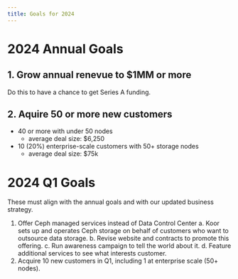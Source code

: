 ```yaml
---
title: Goals for 2024
---
```


# 2024 Annual Goals

## 1. Grow annual renevue to $1MM or more

Do this to have a chance to get Series A funding.

## 2. Aquire 50 or more new customers

- 40 or more with under 50 nodes
  - average deal size: $6,250
- 10 (20%) enterprise-scale customers with 50+ storage nodes
  - average deal size: $75k

# 2024 Q1 Goals

These must align with the annual goals and with our updated business strategy.

1. Offer Ceph managed services instead of Data Control Center
   a. Koor sets up and operates Ceph storage on behalf of customers who want to outsource data storage.
   b. Revise website and contracts to promote this offering.
   c. Run awareness campaign to tell the world about it.
   d. Feature additional services to see what interests customer.
2. Acquire 10 new customers in Q1, including 1 at enterprise scale (50+ nodes).
